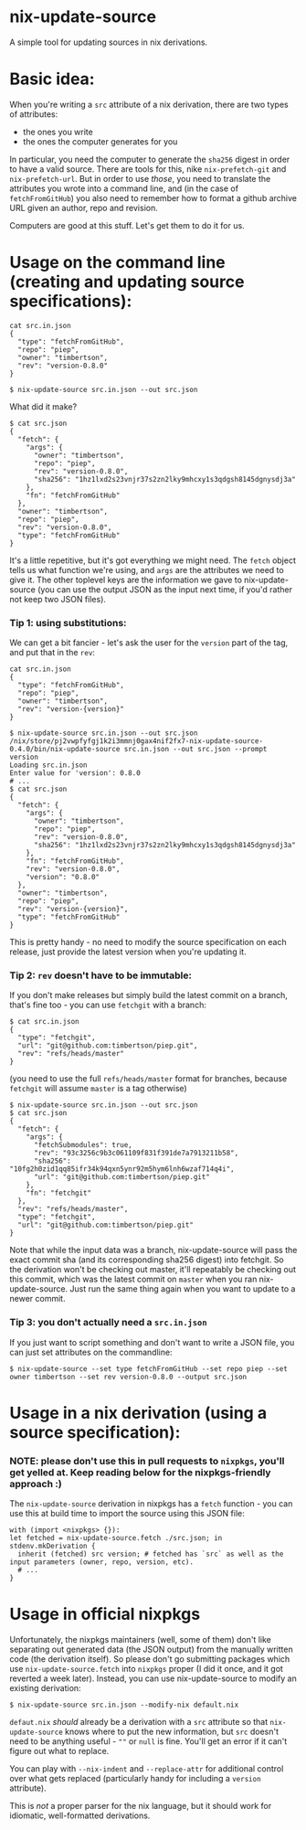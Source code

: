 # nix-update-source

A simple tool for updating sources in nix derivations.

# Basic idea:

When you're writing a `src` attribute of a nix derivation, there are two types of attributes:

 - the ones you write
 - the ones the computer generates for you

In particular, you need the computer to generate the `sha256` digest in order to have a valid source. There are tools for this, nike `nix-prefetch-git` and `nix-prefetch-url`. But in order to use _those_, you need to translate the attributes you wrote into a command line, and (in the case of `fetchFromGitHub`) you also need to remember how to format a github archive URL given an author, repo and revision.

Computers are good at this stuff. Let's get them to do it for us.

# Usage on the command line (creating and updating source specifications):

```
cat src.in.json
{
  "type": "fetchFromGitHub",
  "repo": "piep",
  "owner": "timbertson",
  "rev": "version-0.8.0"
}
```

```
$ nix-update-source src.in.json --out src.json
```

What did it make?

```
$ cat src.json
{
  "fetch": {
    "args": {
      "owner": "timbertson",
      "repo": "piep",
      "rev": "version-0.8.0",
      "sha256": "1hz1lxd2s23vnjr37s2zn2lky9mhcxy1s3qdgsh8145dgnysdj3a"
    },
    "fn": "fetchFromGitHub"
  },
  "owner": "timbertson",
  "repo": "piep",
  "rev": "version-0.8.0",
  "type": "fetchFromGitHub"
}
```

It's a little repetitive, but it's got everything we might need. The `fetch` object tells us what function we're using, and `args` are the attributes we need to give it. The other toplevel keys are the information we gave to nix-update-source (you can use the output JSON as the input next time, if you'd rather not keep two JSON files).

### Tip 1: using substitutions:

We can get a bit fancier - let's ask the user for the `version` part of the tag, and put that in the `rev`:

```
cat src.in.json
{
  "type": "fetchFromGitHub",
  "repo": "piep",
  "owner": "timbertson",
  "rev": "version-{version}"
}
```

```
$ nix-update-source src.in.json --out src.json
/nix/store/pj2vwpfyfgj1k2i3mmnj0gax4nif2fx7-nix-update-source-0.4.0/bin/nix-update-source src.in.json --out src.json --prompt version
Loading src.in.json
Enter value for 'version': 0.8.0
# ...
$ cat src.json
{
  "fetch": {
    "args": {
      "owner": "timbertson",
      "repo": "piep",
      "rev": "version-0.8.0",
      "sha256": "1hz1lxd2s23vnjr37s2zn2lky9mhcxy1s3qdgsh8145dgnysdj3a"
    },
    "fn": "fetchFromGitHub",
    "rev": "version-0.8.0",
    "version": "0.8.0"
  },
  "owner": "timbertson",
  "repo": "piep",
  "rev": "version-{version}",
  "type": "fetchFromGitHub"
}
```

This is pretty handy - no need to modify the source specification on each release, just provide the latest version when you're updating it.

### Tip 2: `rev` doesn't have to be immutable:

If you don't make releases but simply build the latest commit on a branch, that's fine too - you can use `fetchgit` with a branch:

```
$ cat src.in.json
{
  "type": "fetchgit",
  "url": "git@github.com:timbertson/piep.git",
  "rev": "refs/heads/master"
}
```

(you need to use the full `refs/heads/master` format for branches, because `fetchgit` will assume `master` is a tag otherwise)


```
$ nix-update-source src.in.json --out src.json
$ cat src.json
{
  "fetch": {
    "args": {
      "fetchSubmodules": true,
      "rev": "93c3256c9b3c061109f831f391de7a7913211b58",
      "sha256": "10fg2h0zid1qq85ifr34k94qxn5ynr92m5hym6lnh6wzaf714q4i",
      "url": "git@github.com:timbertson/piep.git"
    },
    "fn": "fetchgit"
  },
  "rev": "refs/heads/master",
  "type": "fetchgit",
  "url": "git@github.com:timbertson/piep.git"
}
```

Note that while the input data was a branch, nix-update-source will pass the exact commit sha (and its corresponding sha256 digest) into fetchgit. So the derivation won't be checking out master, it'll repeatably be checking out this commit, which was the latest commit on `master` when you ran nix-update-source. Just run the same thing again when you want to update to a newer commit.

### Tip 3: you don't actually need a `src.in.json`

If you just want to script something and don't want to write a JSON file, you can just set attributes on the commandline:

```
$ nix-update-source --set type fetchFromGitHub --set repo piep --set owner timbertson --set rev version-0.8.0 --output src.json
```

# Usage in a nix derivation (using a source specification):

### NOTE: please don't use this in pull requests to `nixpkgs`, you'll get yelled at. Keep reading below for the nixpkgs-friendly approach :)

The `nix-update-source` derivation in nixpkgs has a `fetch` function - you can use this at build time to import the source using this JSON file:

```
with (import <nixpkgs> {}):
let fetched = nix-update-source.fetch ./src.json; in
stdenv.mkDerivation {
  inherit (fetched) src version; # fetched has `src` as well as the input parameters (owner, repo, version, etc).
  # ...
}
```

# Usage in official nixpkgs

Unfortunately, the nixpkgs maintainers (well, some of them) don't like separating out generated data (the JSON output) from the manually written code (the derivation itself). So please don't go submitting packages which use `nix-update-source.fetch` into `nixpkgs` proper (I did it once, and it got reverted a week later). Instead, you can use nix-update-source to modify an existing derivation:

```
$ nix-update-source src.in.json --modify-nix default.nix
```

`defaut.nix` _should_ already be a derivation with a `src` attribute so that `nix-update-source` knows where to put the new information, but `src` doesn't need to be anything useful - `""` or `null` is fine. You'll get an error if it can't figure out what to replace.

You can play with `--nix-indent` and `--replace-attr` for additional control over what gets replaced (particularly handy for including a `version` attribute).

This is _not_ a proper parser for the nix language, but it should work for idiomatic, well-formatted derivations.


